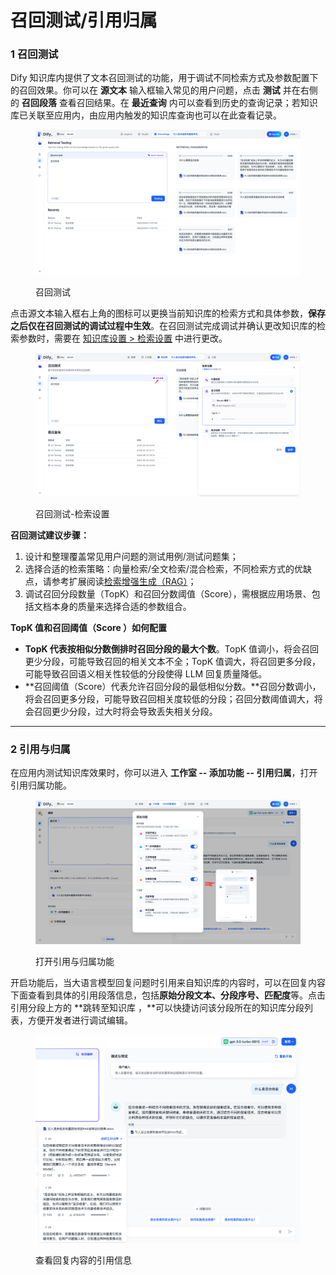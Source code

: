 # 召回测试/引用归属

### 1 召回测试

Dify 知识库内提供了文本召回测试的功能，用于调试不同检索方式及参数配置下的召回效果。你可以在 **源文本** 输入框输入常见的用户问题，点击 **测试** 并在右侧的 **召回段落** 查看召回结果。在 **最近查询** 内可以查看到历史的查询记录；若知识库已关联至应用内，由应用内触发的知识库查询也可以在此查看记录。

<figure><img src="../../.gitbook/assets/image (1) (1) (1) (1) (1) (1) (1) (1) (1) (1) (1) (1) (1) (1) (1) (1) (1) (1) (1) (1).png" alt=""><figcaption><p>召回测试</p></figcaption></figure>

点击源文本输入框右上角的图标可以更换当前知识库的检索方式和具体参数，**保存之后仅在召回测试的调试过程中生效**。在召回测试完成调试并确认更改知识库的检索参数时，需要在  [知识库设置 > 检索设置](retrieval\_test\_and\_citation.md#zhi-shi-ku-she-zhi) 中进行更改。

<figure><img src="../../.gitbook/assets/image (2) (1) (1) (1) (1) (1) (1) (1) (1) (1) (1) (1) (1).png" alt=""><figcaption><p>召回测试-检索设置</p></figcaption></figure>

**召回测试建议步骤：**

1. 设计和整理覆盖常见用户问题的测试用例/测试问题集；
2. 选择合适的检索策略：向量检索/全文检索/混合检索，不同检索方式的优缺点，请参考扩展阅读[检索增强生成（RAG）](../../learn-more/extended-reading/retrieval-augment/)；
3. 调试召回分段数量（TopK）和召回分数阈值（Score），需根据应用场景、包括文档本身的质量来选择合适的参数组合。

**TopK 值和召回阈值（Score ）如何配置**

* **TopK 代表按相似分数倒排时召回分段的最大个数**。TopK 值调小，将会召回更少分段，可能导致召回的相关文本不全；TopK 值调大，将召回更多分段，可能导致召回语义相关性较低的分段使得 LLM 回复质量降低。
* **召回阈值（Score）代表允许召回分段的最低相似分数。**召回分数调小，将会召回更多分段，可能导致召回相关度较低的分段；召回分数阈值调大，将会召回更少分段，过大时将会导致丢失相关分段。

***

### 2 引用与归属

在应用内测试知识库效果时，你可以进入 **工作室 -- 添加功能 -- 引用归属**，打开引用归属功能。

<figure><img src="../../.gitbook/assets/image (1) (1) (1) (1) (1) (1) (1) (1) (1) (1) (1) (1) (1) (1) (1) (1) (1) (1) (1).png" alt=""><figcaption><p>打开引用与归属功能</p></figcaption></figure>

开启功能后，当大语言模型回复问题时引用来自知识库的内容时，可以在回复内容下面查看到具体的引用段落信息，包括**原始分段文本、分段序号、匹配度**等。点击引用分段上方的 **跳转至知识库 ，**可以快捷访问该分段所在的知识库分段列表，方便开发者进行调试编辑。

<figure><img src="../../.gitbook/assets/image (2) (1) (1) (1) (1) (1) (1) (1) (1) (1) (1) (1).png" alt=""><figcaption><p>查看回复内容的引用信息</p></figcaption></figure>
